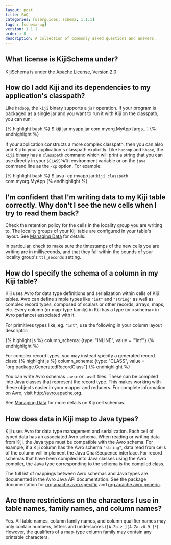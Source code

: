 ```yaml
---
layout: post
title: FAQ
categories: [userguides, schema, 1.1.1]
tags : [schema-ug]
version: 1.1.1
order : 8
description: A collection of commonly asked questions and answers.
---
```


## What license is KijiSchema under?

KijiSchema is under the <a href="http://www.apache.org/licenses/LICENSE-2.0.html"> Apache License, Version 2.0</a>

## How do I add Kiji and its dependencies to my application's classpath?

Like `hadoop`, the `kiji` binary supports a `jar` operation. If your program is
packaged as a single jar and you want to run it with Kiji on the classpath, you
can run:

{% highlight bash %}
$ kiji jar myapp.jar com.myorg.MyApp [args...]
{% endhighlight %}

If your application constructs a more complex classpath, then you can also add
Kiji to your application's classpath explicitly.  Like `hadoop` and `hbase`, the
`kiji` binary has a `classpath` command which will print a string that you can
use directly in your `$CLASSPATH` environment variable or on the `java` command
line as the `-cp` option.  For example:

{% highlight bash %}
$ java -cp myapp.jar:`kiji classpath` com.myorg.MyApp
{% endhighlight %}

## I'm confident that I'm writing data to my Kiji table correctly. Why don't I see the new cells when I try to read them back?

Check the retention policy for the cells in the locality group you are writing
to. The locality groups of your Kiji table are configured in your table's layout.
See [Managing Data]({{site.userguide_schema_1_1_1}}/managing-data#layouts) for details.

In particular, check to make sure the timestamps of the new cells you are
writing are in milliseconds, and that they fall within the bounds of your
locality group's `ttl_seconds` setting.

## How do I specify the schema of a column in my Kiji table?

Kiji uses Avro for data type definitions and serialization within cells of Kiji
tables.  Avro can define simple types like `"int"` and `"string"` as well as
complex record types, composed of scalars or other records, arrays, maps, etc.
Every column (or map-type family) in Kiji has a type (or «schema» in Avro
parlance) associated with it.

For primitives types like, eg. `"int"`, use the following in your column layout
descriptor:

{% highlight js %}
column_schema: {type: "INLINE", value = '"int"'}
{% endhighlight %}

For complex record types, you may instead specify a generated record class:
{% highlight js %}
column_schema: {type: "CLASS", value = "org.package.GeneratedRecordClass"}
{% endhighlight %}

You can write Avro schemas `.avsc` or `.avdl` files. These can be compiled into
Java classes that represent the record type.  This makes working with these
objects easier in your mapper and reducers.  For complete information on Avro,
visit <a href="http://avro.apache.org">http://avro.apache.org</a>.

See [Managing Data]({{site.userguide_schema_1_1_1}}/managing-data#layouts) for more
details on Kiji cell schemas.

## How does data in Kiji map to Java types?

Kiji uses Avro for data type management and serialization.  Each cell of typed
data has an associated Avro schema.  When reading or writing data from Kiji, the
Java type must be compatible with the Avro schema.  For example, if a Kiji
column has the Avro schema `"string"`, data read from cells of the column will
implement the Java <span class="classname">CharSequence</span> interface.  For
record schemas that have been compiled into Java classes using the Avro
compiler, the Java type corresponding to the schema is the compiled class.

The full list of mappings between Avro schemas and Java types are documented in
the Avro Java API documentation.  See the package documentation for
<a href="http://avro.apache.org/docs/current/api/java/org/apache/avro/specific/package-summary.html#package_description">org.apache.avro.specific</a>
and
<a href="http://avro.apache.org/docs/current/api/java/org/apache/avro/generic/package-summary.html#package_description">org.apache.avro.generic</a>.

## Are there restrictions on the characters I use in table names, family names, and column names?

Yes.  All table names, column family names, and column qualifier
names may only contain numbers, letters and underscores
(`[A-Za-z_][A-Za-z0-9_]*`).  However, the qualifiers of a map-type column family
may contain any printable characters.
